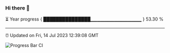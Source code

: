 ### Hi there 👋

⏳ Year progress { ███████████████▁▁▁▁▁▁▁▁▁▁▁▁▁▁▁ } 53.30 %

---

⏰ Updated on Fri, 14 Jul 2023 12:39:08 GMT

![Progress Bar CI](https://github.com/ZhaoGui/ZhaoGui/workflows/Progress%20Bar%20CI/badge.svg)
